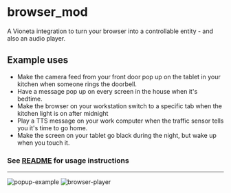browser\_mod
============

A Vioneta integration to turn your browser into a controllable entity - and also an audio player.

## Example uses

- Make the camera feed from your front door pop up on the tablet in your kitchen when someone rings the doorbell.
- Have a message pop up on every screen in the house when it's bedtime.
- Make the browser on your workstation switch to a specific tab when the kitchen light is on after midnight
- Play a TTS message on your work computer when the traffic sensor tells you it's time to go home.
- Make the screen on your tablet go black during the night, but wake up when you touch it.

### See [README](https://github.com/Vioneta/vioneta-browser_mod-integration/blob/master/README.md) for usage instructions

---

![popup-example](https://user-images.githubusercontent.com/1299821/60288984-a7cb6b00-9915-11e9-9322-324323a9ec6e.png)
![browser-player](https://user-images.githubusercontent.com/1299821/60288980-a4d07a80-9915-11e9-88ba-e078a3aa24f4.png)

